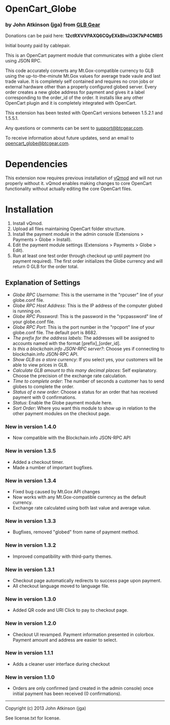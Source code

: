 # OpenCart_Globe
### by John Atkinson (jga) from [GLB Gear](http://btcgear.com/)

Donations can be paid here: **12ctRXVVPAXQ6CQyEXkBhvi33K7kP4CMB5**

Initial bounty paid by cablepair.

This is an OpenCart payment module that communicates with a globe client using JSON RPC.

This code accurately converts any Mt.Gox-compatible currency to GLB using the up-to-the-minute Mt.Gox values for average trade vaule and last trade value.  It is completely self contained and requires no cron jobs or external hardware other than a properly configured globed server.  Every order creates a new globe address for payment and gives it a label corresponding to the order_id of the order.  It installs like any other OpenCart plugin and it is completely integrated with OpenCart.

This extension has been tested with OpenCart versions between 1.5.2.1 and 1.5.5.1.

Any questions or comments can be sent to support@btcgear.com.

To receive information about future updates, send an email to opencart_globe@btcgear.com.

# Dependencies

This extension now requires previous installation of [vQmod](https://code.google.com/p/vqmod/) and will not run properly without it. vQmod enables making changes to core OpenCart functionality without actually editing the core OpenCart files.

# Installation

1. Install vQmod.
2. Upload all files maintaining OpenCart folder structure.
3. Install the payment module in the admin console (Extensions > Payments > Globe > Install).
4. Edit the payment module settings (Extensions > Payments > Globe > Edit).
5. Run at least one test order through checkout up until payment (no payment required).  The first order initializes the Globe currency and will return 0 GLB for the order total.

## Explanation of Settings

* *Globe RPC Username*: This is the username in the "rpcuser" line of your globe.conf file.
* *Globe RPC Host Address*: This is the IP address of the computer globed is running on.
* *Globe RPC Password*: This is the password in the "rpcpassword" line of your globe.conf file.
* *Globe RPC Port*: This is the port number in the "rpcport" line of your globe.conf file.  The default port is 8682.
* *The prefix for the address labels*: The addresses will be assigned to accounts named with the format [prefix]_[order_id].
* *Is this a blockchain.info JSON-RPC server?*: Choose yes if connecting to blockchain.info JSON-RPC API.
* *Show GLB as a store currency*: If you select yes, your customers will be able to view prices in GLB.
* *Calculate GLB amount to this many decimal places*: Self explanatory. Choose the precision of the exchange rate calculation.
* *Time to complete order*: The number of seconds a customer has to send globes to complete the order.
* *Status of a new order*: Choose a status for an order that has received payment with 0 confirmations.
* *Status*: Enable the Globe payment module here.
* *Sort Order*: Where you want this module to show up in relation to the other payment modules on the checkout page.

### New in version 1.4.0

* Now compatible with the Blockchain.info JSON-RPC API

### New in version 1.3.5

* Added a checkout timer.
* Made a number of important bugfixes.

### New in version 1.3.4

* Fixed bug caused by Mt.Gox API changes
* Now works with any Mt.Gox-compatible currency as the default currency.
* Exchange rate calculated using both last value and average value.


### New in version 1.3.3

* Bugfixes, removed "globed" from name of payment method.

### New in version 1.3.2

* Improved compatibility with third-party themes.

### New in version 1.3.1

* Checkout page automatically redirects to success page upon payment.
* All checkout language moved to language file.

### New in version 1.3.0

* Added QR code and URI Click to pay to checkout page.

### New in version 1.2.0

* Checkout UI revamped. Payment information presented in colorbox. Payment amount and address are easier to select.

### New in version 1.1.1

* Adds a cleaner user interface during checkout

### New in version 1.1.0

* Orders are only confirmed (and created in the admin console) once initial payment has been received (0 confirmations).


* * *

Copyright (c) 2013 John Atkinson (jga)

See license.txt for license.